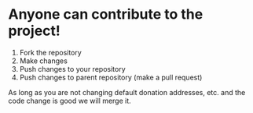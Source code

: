 # Anyone can contribute to the project!

1) Fork the repository
2) Make changes
3) Push changes to your repository
4) Push changes to parent repository (make a pull request)

As long as you are not changing default donation addresses, etc. and the code change is good we will merge it.
